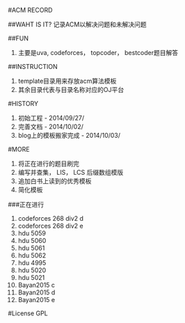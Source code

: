 #ACM RECORD

##WAHT IS IT?
记录ACM以解决问题和未解决问题


##FUN
<ol>
<li>主要是uva, codeforces， topcoder， bestcoder题目解答</li>
</ol>

##INSTRUCTION
<ol>
<li>template目录用来存放acm算法模板</li>
<li>其余目录代表与目录名称对应的OJ平台</li>
</ol>

#HISTORY
<ol>
<li>初始工程 - 2014/09/27/</li>
<li>完善文档 - 2014/10/02/</li>
<li>blog上的模板搬家完成 - 2014/10/03/</li>
</ol>


#MORE
<ol>
<li>将正在进行的题目刷完</li>
<li>编写并查集， LIS， LCS 后缀数组模版</li>
<li>追加白书上读到的优秀模板</li>
<li>简化模板</li>
</ol>

###正在进行
<ol>
<li>codeforces 268 div2 d</li>
<li>codeforces 268 div2 e</li>
<li>hdu 5059</li>
<li>hdu 5060</li>
<li>hdu 5061</li>
<li>hdu 5062</li>
<li>hdu 4995</li>
<li>hdu 5020</li>
<li>hdu 5021</li>
<li>Bayan2015 c</li>
<li>Bayan2015 d</li>
<li>Bayan2015 e</li>
</ol>



#License
GPL

